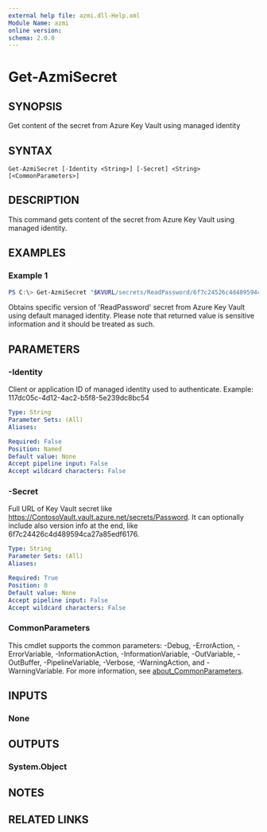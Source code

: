 ```yaml
---
external help file: azmi.dll-Help.xml
Module Name: azmi
online version:
schema: 2.0.0
---
```


# Get-AzmiSecret

## SYNOPSIS
Get content of the secret from Azure Key Vault using managed identity

## SYNTAX

```
Get-AzmiSecret [-Identity <String>] [-Secret] <String> [<CommonParameters>]
```

## DESCRIPTION
This command gets content of the secret from Azure Key Vault using managed identity.

## EXAMPLES

### Example 1
```powershell
PS C:\> Get-AzmiSecret "$KVURL/secrets/ReadPassword/6f7c24526c4d489594ca27a85edf6176"
```

Obtains specific version of 'ReadPassword' secret from Azure Key Vault using default managed identity.
Please note that returned value is sensitive information and it should be treated as such.

## PARAMETERS

### -Identity
Client or application ID of managed identity used to authenticate. Example: 117dc05c-4d12-4ac2-b5f8-5e239dc8bc54

```yaml
Type: String
Parameter Sets: (All)
Aliases:

Required: False
Position: Named
Default value: None
Accept pipeline input: False
Accept wildcard characters: False
```

### -Secret
Full URL of Key Vault secret like https://ContosoVault.vault.azure.net/secrets/Password. It can optionally include also version info at the end, like 6f7c24426c4d489594ca27a85edf6176.

```yaml
Type: String
Parameter Sets: (All)
Aliases:

Required: True
Position: 0
Default value: None
Accept pipeline input: False
Accept wildcard characters: False
```

### CommonParameters
This cmdlet supports the common parameters: -Debug, -ErrorAction, -ErrorVariable, -InformationAction, -InformationVariable, -OutVariable, -OutBuffer, -PipelineVariable, -Verbose, -WarningAction, and -WarningVariable. For more information, see [about_CommonParameters](http://go.microsoft.com/fwlink/?LinkID=113216).

## INPUTS

### None

## OUTPUTS

### System.Object
## NOTES

## RELATED LINKS
